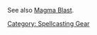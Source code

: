 See also [Magma Blast](Magma_Blast "wikilink").

[Category: Spellcasting Gear](Category:_Spellcasting_Gear "wikilink")
